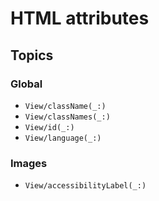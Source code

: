 # HTML attributes 

## Topics

### Global

- ``View/className(_:)``
- ``View/classNames(_:)``
- ``View/id(_:)``
- ``View/language(_:)``

### Images

- ``View/accessibilityLabel(_:)``
